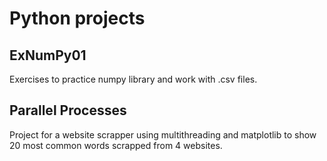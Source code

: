 # Python projects

## ExNumPy01

Exercises to practice numpy library and work with .csv files.

## Parallel Processes

Project for a website scrapper using multithreading and matplotlib to show 20 most common words scrapped from 4 websites.
